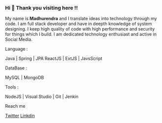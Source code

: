 ### Hi  👋 Thank you visiting here !!

<!--
**maddy65/maddy65** is a ✨ _special_ ✨ repository because its `README.md` (this file) appears on your GitHub profile.

Here are some ideas to get you started:

- 🔭 I’m currently working on ...
- 🌱 I’m currently learning ...
- 👯 I’m looking to collaborate on ...
- 🤔 I’m looking for help with ...
- 💬 Ask me about ...
- 📫 How to reach me: ...
- 😄 Pronouns: ...
- ⚡ Fun fact: ...
-->
My name is **Madhurendra** and I translate ideas into technology through my code. I am full stack developer and have in deepth knowledge of system designing. I keep high quality of 
code with high performance and security for things which I build. I am  dedicated technology enthusiast and active in Social Media.

Language :

Java | Spring | JPA
ReactJS  | ExtJS | JavsScript

DataBase :

MySQL | MongoDB

Tools :

NodeJS | Visual Studio | Git | Jenkin 



Reach me 

[Twitter](https://twitter.com/maddyraj) [Linkdin](https://www.linkedin.com/in/maddy65/)



